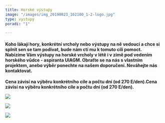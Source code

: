 ```yaml
---
title: Horské výstupy
image: "/images/img_20190823_162100_1-2-logo.jpg"
type: vystupy
poradi: "1"

---
```

#### **Koho lákají hory, konkrétní vrcholy nebo výstupy na ně vedoucí a chce si splnit sen se tam podívat, bude nám ctí mu k tomuto cíli pomoct. Nabízíme Vám výstupy na horské vrcholy v létě i v zimě pod vedením horského vůdce - aspiranta UIAGM. Obraťte se na nás s vlastním projektem, anebo výběr ponechte na našem doporučení. Neváhejte nás kontaktovat.**

**Cena závisí na výběru konkrétního cíle a počtu dní (od 270 E/den).Cena závisí na výběru konkrétního cíle a počtu dní (od 270 E/den).**

![](/images/dscn2763.JPG)

![](/images/img_20190722_104623-2-logo.jpg)

![](/images/img_20190921_123213_5.jpg)